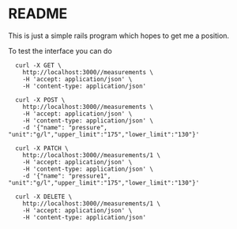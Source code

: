 # README

This is just a simple rails program which hopes to get me a position.

To test the interface you can do


      curl -X GET \
        http://localhost:3000//measurements \
        -H 'accept: application/json' \
        -H 'content-type: application/json'

      curl -X POST \
        http://localhost:3000//measurements \
        -H 'accept: application/json' \
        -H 'content-type: application/json' \
        -d '{"name": "pressure", "unit":"g/l","upper_limit":"175","lower_limit":"130"}'

      curl -X PATCH \
        http://localhost:3000//measurements/1 \
        -H 'accept: application/json' \
        -H 'content-type: application/json' \
        -d '{"name": "pressure1", "unit":"g/l","upper_limit":"175","lower_limit":"130"}'

      curl -X DELETE \
        http://localhost:3000//measurements/1 \
        -H 'accept: application/json' \
        -H 'content-type: application/json'
